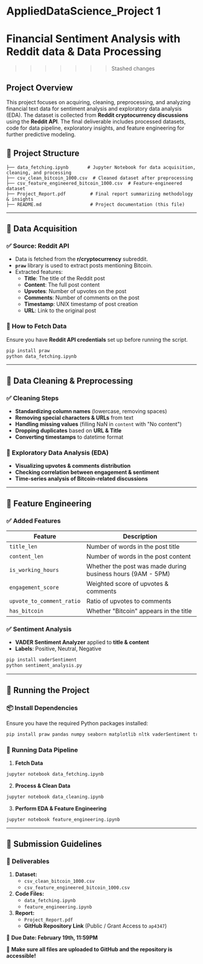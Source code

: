 # **AppliedDataScience_Project 1**
# **Financial Sentiment Analysis with Reddit data & Data Processing**
>>>>>>> Stashed changes

## **Project Overview**
This project focuses on acquiring, cleaning, preprocessing, and analyzing financial text data for sentiment analysis and exploratory data analysis (EDA). The dataset is collected from **Reddit cryptocurrency discussions** using the **Reddit API**. The final deliverable includes processed datasets, code for data pipeline, exploratory insights, and feature engineering for further predictive modeling.

## **📂 Project Structure**
```
├── data_fetching.ipynb       # Jupyter Notebook for data acquisition, cleaning, and processing
├── csv_clean_bitcoin_1000.csv  # Cleaned dataset after preprocessing
├── csv_feature_engineered_bitcoin_1000.csv  # Feature-engineered dataset
├── Project_Report.pdf         # Final report summarizing methodology & insights
├── README.md                  # Project documentation (this file)
```

---

## **🔹 Data Acquisition**
### **✅ Source: Reddit API**
- Data is fetched from the **r/cryptocurrency** subreddit.
- **`praw`** library is used to extract posts mentioning Bitcoin.
- Extracted features:
  - **Title**: The title of the Reddit post
  - **Content**: The full post content
  - **Upvotes**: Number of upvotes on the post
  - **Comments**: Number of comments on the post
  - **Timestamp**: UNIX timestamp of post creation
  - **URL**: Link to the original post

### **📜 How to Fetch Data**
Ensure you have **Reddit API credentials** set up before running the script.
```bash
pip install praw
python data_fetching.ipynb
```

---

## **🔹 Data Cleaning & Preprocessing**
### **✅ Cleaning Steps**
- **Standardizing column names** (lowercase, removing spaces)
- **Removing special characters & URLs** from text
- **Handling missing values** (filling NaN in `content` with "No content")
- **Dropping duplicates** based on **URL & Title**
- **Converting timestamps** to datetime format

### **🔹 Exploratory Data Analysis (EDA)**
- **Visualizing upvotes & comments distribution**
- **Checking correlation between engagement & sentiment**
- **Time-series analysis of Bitcoin-related discussions**

---

## **🔹 Feature Engineering**
### **✅ Added Features**
| Feature | Description |
|---------|-------------|
| `title_len` | Number of words in the post title |
| `content_len` | Number of words in the post content |
| `is_working_hours` | Whether the post was made during business hours (9AM - 5PM) |
| `engagement_score` | Weighted score of upvotes & comments |
| `upvote_to_comment_ratio` | Ratio of upvotes to comments |
| `has_bitcoin` | Whether "Bitcoin" appears in the title |

### **✅ Sentiment Analysis**
- **VADER Sentiment Analyzer** applied to **title & content**
- **Labels**: Positive, Neutral, Negative

```bash
pip install vaderSentiment
python sentiment_analysis.py
```

---

## **🔹 Running the Project**
### **📦 Install Dependencies**
Ensure you have the required Python packages installed:
```bash
pip install praw pandas numpy seaborn matplotlib nltk vaderSentiment transformers
```

### **🚀 Running Data Pipeline**
1. **Fetch Data**
```bash
jupyter notebook data_fetching.ipynb
```
2. **Process & Clean Data**
```bash
jupyter notebook data_cleaning.ipynb
```
3. **Perform EDA & Feature Engineering**
```bash
jupyter notebook feature_engineering.ipynb
```

---

## **📌 Submission Guidelines**
### **📜 Deliverables**
1. **Dataset:**
   - `csv_clean_bitcoin_1000.csv`
   - `csv_feature_engineered_bitcoin_1000.csv`
2. **Code Files:**
   - `data_fetching.ipynb`
   - `feature_engineering.ipynb`
3. **Report:**
   - `Project_Report.pdf`
   - **GitHub Repository Link** (Public / Grant Access to `ap4347`)

📅 **Due Date: February 19th, 11:59PM**

🚀 **Make sure all files are uploaded to GitHub and the repository is accessible!**

